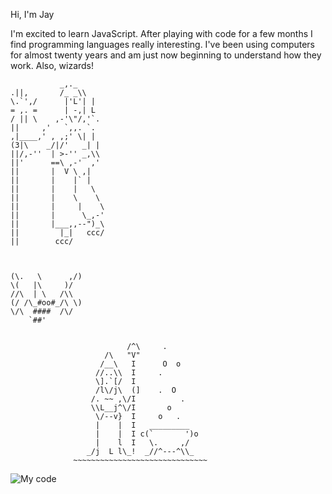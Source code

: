 Hi, I'm Jay

   I'm excited to learn JavaScript. After playing with code for a few months I find programming languages really interesting. I've been using computers for almost twenty years and am just now beginning to understand how they work. Also, wizards!
   
   ```
              _,._      
  .||,       /_ _\\     
 \.`',/      |'L'| |    
 = ,. =      | -,| L    
 / || \    ,-'\"/,'`.   
   ||     ,'   `,,. `.  
   ,|____,' , ,;' \| |  
  (3|\    _/|/'   _| |  
   ||/,-''  | >-'' _,\\ 
   ||'      ==\ ,-'  ,' 
   ||       |  V \ ,|   
   ||       |    |` |   
   ||       |    |   \  
   ||       |    \    \ 
   ||       |     |    \
   ||       |      \_,-'
   ||       |___,,--")_\
   ||         |_|   ccc/
   ||        ccc/  
   
   
   
   (\.   \      ,/)
  \(   |\     )/
  //\  | \   /\\
 (/ /\_#oo#_/\ \)
  \/\  ####  /\/
       `##'
  
                    
                             /^\     .
                        /\   "V"
                       /__\   I      O  o
                      //..\\  I     .
                      \].`[/  I
                      /l\/j\  (]    .  O
                     /. ~~ ,\/I          .
                     \\L__j^\/I       o
                      \/--v}  I     o   .
                      |    |  I   _________
                      |    |  I c(`       ')o
                      |    l  I   \.     ,/     
                    _/j  L l\_!  _//^---^\\_
                 ~~~~~~~~~~~~~~~~~~~~~~~~~~~~~~
  
   ```
![My code](http://24.media.tumblr.com/de13b19d0c383a341023091cf5084a2d/tumblr_mlgclbUnoN1qemqg0o1_500.gif)
